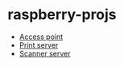# raspberry-projs

* [Access point](access-point)
* [Print server](print-server)
* [Scanner server](scanner-server)


